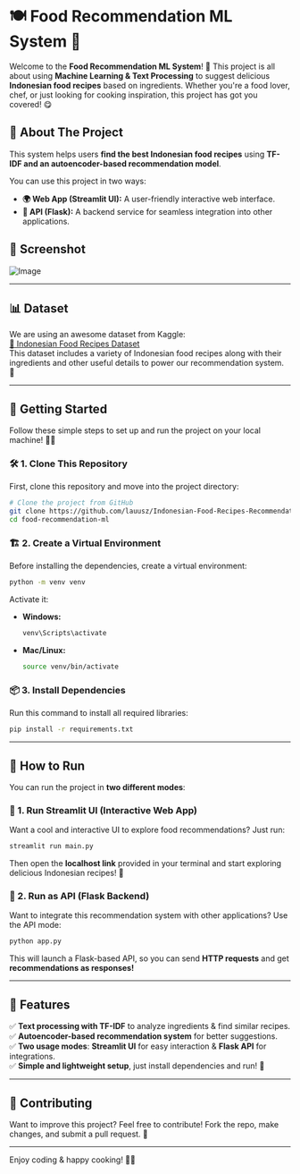 # 🍽️ Food Recommendation ML System 🚀

Welcome to the **Food Recommendation ML System**! 🎉 This project is all about using **Machine Learning & Text Processing** to suggest delicious **Indonesian food recipes** based on ingredients. Whether you're a food lover, chef, or just looking for cooking inspiration, this project has got you covered! 😋

## 📌 About The Project
This system helps users **find the best Indonesian food recipes** using **TF-IDF and an autoencoder-based recommendation model**. 

You can use this project in two ways:
- **🌍 Web App (Streamlit UI):** A user-friendly interactive web interface.
- **🔗 API (Flask):** A backend service for seamless integration into other applications.

## 📸 Screenshot
![Image](https://github.com/user-attachments/assets/9d8a440a-e18f-40b9-9c67-24f80dffc938)

---

## 📊 Dataset
We are using an awesome dataset from Kaggle:  
[📂 Indonesian Food Recipes Dataset](https://www.kaggle.com/datasets/canggih/indonesian-food-recipes)  
This dataset includes a variety of Indonesian food recipes along with their ingredients and other useful details to power our recommendation system. 🚀

---
## 🚀 Getting Started
Follow these simple steps to set up and run the project on your local machine! 🏃💨

### 🛠 1. Clone This Repository
First, clone this repository and move into the project directory:
```bash
# Clone the project from GitHub
git clone https://github.com/lauusz/Indonesian-Food-Recipes-Recommendation.git
cd food-recommendation-ml
```

### 🏗 2. Create a Virtual Environment
Before installing the dependencies, create a virtual environment:
```bash
python -m venv venv
```
Activate it:
- **Windows:**  
  ```bash
  venv\Scripts\activate
  ```
- **Mac/Linux:**  
  ```bash
  source venv/bin/activate
  ```

### 📦 3. Install Dependencies
Run this command to install all required libraries:
```bash
pip install -r requirements.txt
```

---

## 🚀 How to Run
You can run the project in **two different modes**:

### 🎨 1. Run Streamlit UI (Interactive Web App)
Want a cool and interactive UI to explore food recommendations? Just run:
```bash
streamlit run main.py
```
Then open the **localhost link** provided in your terminal and start exploring delicious Indonesian recipes! 🤩

### 🔌 2. Run as API (Flask Backend)
Want to integrate this recommendation system with other applications? Use the API mode:
```bash
python app.py
```
This will launch a Flask-based API, so you can send **HTTP requests** and get **recommendations as responses!**

---

## 🎯 Features
✅ **Text processing with TF-IDF** to analyze ingredients & find similar recipes.  
✅ **Autoencoder-based recommendation system** for better suggestions.  
✅ **Two usage modes**: **Streamlit UI** for easy interaction & **Flask API** for integrations.  
✅ **Simple and lightweight setup**, just install dependencies and run! 🎯  

---

## 🤝 Contributing
Want to improve this project? Feel free to contribute! Fork the repo, make changes, and submit a pull request. 🚀

---

Enjoy coding & happy cooking! 🍳🔥


